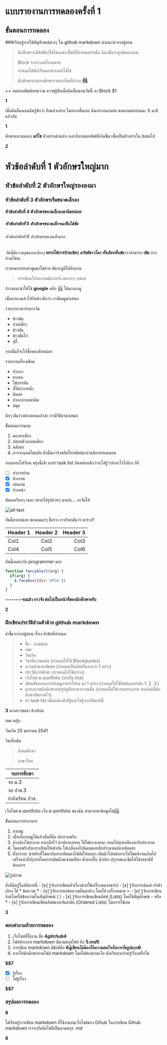 # แบบรายงานการทดลองครั้งที่ 1

## ขั้นตอนการทดลอง

###เรียนรู้การใช้สัญลักษณ์ต่างๆ ใน github markdown
คำแนะนำจากผู้สอน
> นักศึกษาจะมีสิทธิ์แก้ไขได้เฉพาะพื้นที่ที่กำหนดเท่านั้น มิฉะนั้นจะถูกตัดคะแนน
> 
> Block ระหว่างเครื่องหมาย $$$$ กำหนดให้นักเรียนสามารถแก้ไขได้
> 
> นักศึกษาสามารถศึกษารายละเอียดได้จาก **[ที่นี่](https://ankworld.github.io/2017-10-3-How_to_Write_Github_Markdown.html)**

++ ทดสอบพิมพ์บทความ ความรู้สึกเมื่อฉันตื่นนอนวันนี้ ลง Block $1

**$$$$1**

เมื่อฉันตื่นนอนฉันรู้สึกว่า อีกแล้วเหรอ ไม่อยากตื่นเลย ฉันอยากนอนต่อ ขอนอนต่อก่อนนะ 5 นาที แล้วกัน

**$$$$1**

ศึกษาและทดลอง **แก้ไข** ตัวอย่างด้านล่าง และสังเกตผลลัพธ์ที่เกิดขึ้น เพื่อเป็นตัวอย่างใน ข้อต่อไป

**$$$$2**

# หัวข้อลำดับที่ 1 ตัวอักษรใหญ่มาก
## หัวข้อลำดับที่ 2 ตัวอักษรใหญ่รองลงมา
### หัวข้อลำดับที่ 3 ตัวอักษรเริ่มขนาดเล็กลง
#### หัวข้อลำดับที่ 4 ตัวอักษรขนาดเล็กลงมานิดหน่อย
##### หัวข้อลำดับที่ 5 ตัวอักษรขนาดเล็กจนเห็นได้ชัด
###### หัวข้อลำดับที่ 6 ตัวอักษรขนาดเล็กมาก

_วันนี้มีความสุขแบบเอียงๆ_
**อยากได้การบ้านเข้มๆ**
**_สวัสดีชาวโลก ทั้งเอียงทั้งเข้ม_**
เราสามารถ **เข้ม** บางส่วนได้นะ

เราสามารถยกคำพูดมาได้ด้วย มันจะดูดีไปอีกแบบ
> การเขียนโปรแกรมมันง่ายจัง ขอยากๆ หน่อย

ถ้างงแนะนำให้ใช้ **google** คลิก [ที่นี่](https://www.google.co.th) ได้นะลองดู

เมื่อหายงงแล้วไปกินข้าวดีกว่า เรามีเมนูนำเสนอ

รายการอาหารกลางวัน
- ข้าวต้ม
- ก๋วยเตี๋ยว
- ข้าวผัด
- ข้าวมันไก่
- สุกี้

จากนั้นก็จะไปซื้อของสักหน่อย

รายการเครื่องเขียน
* ปากกา
* ยางลบ
* ไม้บรรทัด
* สีไม้ระบายน้ำ
* ดินสอ
* ปากกกาลบคำผิด
* สมุด

ดึกๆ มันง่วงต้องตอนแล้วล่ะ เรามีวิธีมานำเสนอ

ขั้นตอนการนอน
1. มองหาเตียง
2. ปล่อยตัวลงบนเตียง
3. หลับตา
4. อาจจะนอนไม่หลับ ดังนั้นเราจึงหยิบโทรศัพท์มาอ่านนิยายก่อนนอน

ก่อนออกไปเรียน พรุ่งนี้เช้า มาทำ task list กันหน่อยดีกว่าจะได้รู้ว่าทำอะไรไปบ้าง อิอิ

- [ ] ทำการบ้าน
- [x] ล้างจาน
- [x] เล่นเกม
- [x] ล้างหน้า

มันแลเรียบๆ เนอะ อยากได้รูปสวยๆ มาแปะ... อะจัดให้

![alt text](https://scontent.fbkk5-6.fna.fbcdn.net/v/t1.0-9/20155972_1222776067867584_8222141954943801824_n.jpg?oh=4ecb5096824d2af420a7d68bd1d16323&oe=5A7D4107)

อันนี้ยากหน่อย ของคนแก่ๆ ชื่อราง เราเรียกมันว่า ตาราง!!

| Header 1 | Header 2 | Header 3 |
|----------|:--------:|---------:|
|Col1      |   Col2   |   Col3   |
|Col4      |   Col5   |   Col6   |

อันนี้เหมาะกับ programmer มาก

```javascript
function fancyAlert(arg) {
  if(arg) {
    $.facebox({div:'#foo'})
  }
}
```

**--------จบแล้ว ยาวจัง ต่อไปเป็นหน้าที่ของนักศึกษาครับ**

**$$$$2**


### ฝึกเขียนประวัติส่วนตัวด้วย github markdown
คำชี้แจงจากผู้สอน เรื่อง หัวข้อที่กำหนด
> - ชื่อ - นามสกุล
> - เพศ
> - วันเกิด
> - วิชาที่ความถนัด (กำหนดให้ใช้ Blockquotes)
> - ความสามารถพิเศษ (กำหนดเป็นลิสต์ที่มากกว่า 1 อย่าง)
> - ประวัติการศึกษา (กำหนดให้ใช้ตาราง)
> - เว็บไซต์ e-portfolio (ทำเป็น link)
> - เขียนขั้นตอนการทำเมนูอาหารโปรด มา 1 อย่าง (กำหนดให้ใช้ลิสต์แบบลำดับ 1. 2. 3.)
> - แทรกภาพนักศึกษาถ่ายรูปคู่กับอาหารจานนั้น (กำหนดให้ใช้การแทรกภาพ จากลิงค์ที่นักศึกษาอัพภาพไว้)
> - ทำ task list เพื่อแสดงสิ่งที่รู้และไม่รู้จากสัปดาห์นี้

**$$$$3**
นางสาวชลดา ช่างย้อม

เพศ หญิง

วันเกิด 25 มกราคม 2541

วิชาที่ถนัด 
> สังคมศึกษา

> ภาษาไทย

| จบการศึกษา |
|---------- |
|จบ ม.3     |
|จบ ปวช.3  |   
|กำลังเรียน ปวส.    | 

เว็บไซต์ e-portfolio
	เว็บ e-portfolio ของฉัน สามารถหาข้อมูลได้[ที่นี่](https://sites.google.com/site/looktaochonlada/khxmul-nakreiyn-naksuksa)

ขั้นตอนการทำอาหาร
1. หาเมนู
2. เมื่อเลือกเมนูได้แล้วนั่นก็คือ ปลาราดพริก
3. ล้างปลาให้สะอาด ทาเกลือไว้ นำปลาลงทอด ใช้ไฟแรงเลยนะ ทอดให้สุกเหลืองน่ารับประทาน
4. โขลกพริกกับกระเทียมให้เข้ากัน ใส่เกลือลงไปนิดหน่อยสักประมาณปลายช้อนชา
5. ตั้งกระทะ นำพริกที่โขลกกับกระเทียมลงไปผัดให้หอมๆ เติมน้ำไปหน่อยจะได้ไม่แห้งจนเกินไป เสร็จแล้วก็ปรุงรสโดยการเติมน้ำมะขามเปียก น้ำตาลปี๊บ น้ำปลา ปรุงรสและชิมให้ได้รสชาติที่ต้องการ

![รูปภาพ](https://ef6f86e4-a-62cb3a1a-s-sites.googlegroups.com/site/looktaochonlada/home/19429730_1937158519854626_1420431043509006390_n.jpg?attachauth=ANoY7cr1khFfmj5Jo4lYnSbIPRzZ5R3ggAt70xM6cojPFdUFJnUxMLaWYwPdlNA6p9tewy6q8AkSttLUa3xwXXYUz6T-fA8wj5-Q3G24JLIq4GMN3Dxndh0Yn8IGLPhz-YiHTQhHGfDUKhz6dcK2mc2b15eN6k7JO79UwBtjfKsNOrtV9sv71Yi_xpZrGujGlZw40ajjsKR_TyCsxL8x4lvU80Qc-eeo1LKl9s25x6nh_2-hSdzn0jiNMKRHYPqsQjzWZdjyaMJSgWZuj1DzLABIn1NLWj0aWQ%3D%3D&attredirects=0)

สิ่งที่ฉันรู้ในสัปดาห์นี้
    - [x] รู้จักการเขียนหัวเรื่องด้วยใช้เครื่องหมายชาร์ป
    - [x] รู้จักการเน้นคำ ถ้าตัวเอียง ใช้ * ข้อความ *
    - [x] รู้จักการยกข้อความอื่นมาอ้าง โดยใช้ เครื่องหมาย >
    - [x] รู้จักการเขียนลิงค์โดยใส่ข้อความในสัญลักษณ์ ( )
    - [x] รู้จักการเขียนเขียนลิสต์ (Lists) โดยใช้สัญลักษณ์ - หรือ *
    - [x] รู้จักการเขียนเขียนลิสต์แบบจัดลำดับ (Ordered Lists)  โดยการใช้เลข
 


**$$$$3**

### ตอบคำถามท้ายการทดลอง

1. เว็บไซต์ที่ใช้งาน ชื่อ **$4 gitchub   4$**
2. ไฟล์ประเภท markdown มีนามสกุลไฟล์ คือ **$5  .md 5$**
3. การเขียน markdown มีข้อดีคือ **$6 ผู้เขียนไม่ต้องให้ความสนใจกับการจัดรูปแบบ  6$** 
4. หากให้นักศึกษาอ่านไฟล์ markdown โดยไม่ต้องผ่านเว็บ นักเรียนจะอ่านรู้เรื่องหรือไม่ 

**$$7** 

- [x] รู้เรื่อง  
- [ ] ไม่รู้เรื่อง

**$$7** 

### สรุปผลการทดลอง

**$$$$8**

ได้เรียนรู้การเขียน markdown ที่ใช้งานบนเว็บไซต์ของ Gihub ในการเขียน Gihub markdown เราจะบันทึกไฟลืเป็นนามสกุล .md 



**$$$$8**
